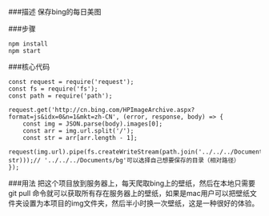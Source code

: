 ###描述
保存bing的每日美图

###步骤
```
npm install
npm start
```

###核心代码
```
const request = require('request');
const fs = require('fs');
const path = require('path');

request.get('http://cn.bing.com/HPImageArchive.aspx?format=js&idx=0&n=1&mkt=zh-CN', (error, response, body) => {
    const img = JSON.parse(body).images[0];
    const arr = img.url.split('/');
    const str = arr[arr.length - 1];
    request(img.url).pipe(fs.createWriteStream(path.join('../../../Documents/bg', str)));// '../../../Documents/bg'可以选择自己想要保存的目录（相对路径）
});
```

###用法
把这个项目放到服务器上，每天爬取bing上的壁纸，然后在本地只需要 git pull 命令就可以获取所有存在服务器上的壁纸，如果是mac用户可以把壁纸文件夹设置为本项目的img文件夹，然后半小时换一次壁纸，这是一种很好的体验。
